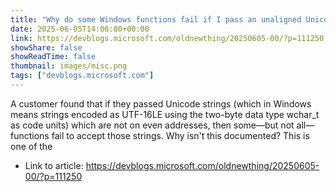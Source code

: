 ```yaml
---
title: "Why do some Windows functions fail if I pass an unaligned Unicode string?"
date: 2025-06-05T14:00:00+00:00
link: https://devblogs.microsoft.com/oldnewthing/20250605-00/?p=111250
showShare: false
showReadTime: false
thumbnail: images/misc.png
tags: ["devblogs.microsoft.com"]
---
```

A customer found that if they passed Unicode strings (which in Windows means strings encoded as UTF-16LE using the two-byte data type wchar_t as code units) which are not on even addresses, then some—but not all—functions fail to accept those strings. Why isn't this documented? This is one of the

- Link to article: https://devblogs.microsoft.com/oldnewthing/20250605-00/?p=111250